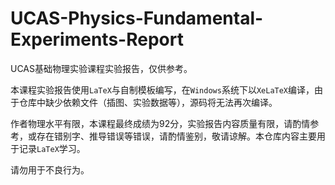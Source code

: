 # UCAS-Physics-Fundamental-Experiments-Report
UCAS基础物理实验课程实验报告，仅供参考。

本课程实验报告使用`LaTeX`与自制模板编写，在`Windows`系统下以`XeLaTeX`编译，由于仓库中缺少依赖文件（插图、实验数据等），源码将无法再次编译。

作者物理水平有限，本课程最终成绩为92分，实验报告内容质量有限，请酌情参考，或存在错别字、推导错误等错误，请酌情鉴别，敬请谅解。本仓库内容主要用于记录`LaTeX`学习。

请勿用于不良行为。
